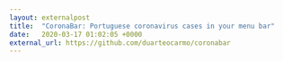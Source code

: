 ```yaml
---
layout: externalpost
title:  "CoronaBar: Portuguese coronavirus cases in your menu bar"
date:   2020-03-17 01:02:05 +0000
external_url: https://github.com/duarteocarmo/coronabar
---
```


